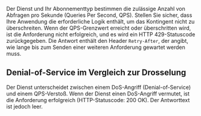 Der Dienst und Ihr Abonnementtyp bestimmen die zulässige Anzahl von Abfragen pro Sekunde (Queries Per Second, QPS). Stellen Sie sicher, dass Ihre Anwendung die erforderliche Logik enthält, um das Kontingent nicht zu überschreiten. Wenn der QPS-Grenzwert erreicht oder überschritten wird, ist die Anforderung nicht erfolgreich, und es wird ein HTTP 429-Statuscode zurückgegeben. Die Antwort enthält den Header `Retry-After`, der angibt, wie lange bis zum Senden einer weiteren Anforderung gewartet werden muss.

## <a name="denial-of-service-versus-throttling"></a>Denial-of-Service im Vergleich zur Drosselung

Der Dienst unterscheidet zwischen einem DoS-Angriff (Denial-of-Service) und einem QPS-Verstoß. Wenn der Dienst einen DoS-Angriff vermutet, ist die Anforderung erfolgreich (HTTP-Statuscode: 200 OK). Der Antworttext ist jedoch leer.